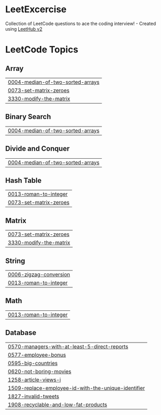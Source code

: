 # LeetExcercise
Collection of LeetCode questions to ace the coding interview! - Created using [LeetHub v2](https://github.com/arunbhardwaj/LeetHub-2.0)

<!---LeetCode Topics Start-->
# LeetCode Topics
## Array
|  |
| ------- |
| [0004-median-of-two-sorted-arrays](https://github.com/ydonchoi/LeetExcercise/tree/master/0004-median-of-two-sorted-arrays) |
| [0073-set-matrix-zeroes](https://github.com/ydonchoi/LeetExcercise/tree/master/0073-set-matrix-zeroes) |
| [3330-modify-the-matrix](https://github.com/ydonchoi/LeetExcercise/tree/master/3330-modify-the-matrix) |
## Binary Search
|  |
| ------- |
| [0004-median-of-two-sorted-arrays](https://github.com/ydonchoi/LeetExcercise/tree/master/0004-median-of-two-sorted-arrays) |
## Divide and Conquer
|  |
| ------- |
| [0004-median-of-two-sorted-arrays](https://github.com/ydonchoi/LeetExcercise/tree/master/0004-median-of-two-sorted-arrays) |
## Hash Table
|  |
| ------- |
| [0013-roman-to-integer](https://github.com/ydonchoi/LeetExcercise/tree/master/0013-roman-to-integer) |
| [0073-set-matrix-zeroes](https://github.com/ydonchoi/LeetExcercise/tree/master/0073-set-matrix-zeroes) |
## Matrix
|  |
| ------- |
| [0073-set-matrix-zeroes](https://github.com/ydonchoi/LeetExcercise/tree/master/0073-set-matrix-zeroes) |
| [3330-modify-the-matrix](https://github.com/ydonchoi/LeetExcercise/tree/master/3330-modify-the-matrix) |
## String
|  |
| ------- |
| [0006-zigzag-conversion](https://github.com/ydonchoi/LeetExcercise/tree/master/0006-zigzag-conversion) |
| [0013-roman-to-integer](https://github.com/ydonchoi/LeetExcercise/tree/master/0013-roman-to-integer) |
## Math
|  |
| ------- |
| [0013-roman-to-integer](https://github.com/ydonchoi/LeetExcercise/tree/master/0013-roman-to-integer) |
## Database
|  |
| ------- |
| [0570-managers-with-at-least-5-direct-reports](https://github.com/ydonchoi/LeetExcercise/tree/master/0570-managers-with-at-least-5-direct-reports) |
| [0577-employee-bonus](https://github.com/ydonchoi/LeetExcercise/tree/master/0577-employee-bonus) |
| [0595-big-countries](https://github.com/ydonchoi/LeetExcercise/tree/master/0595-big-countries) |
| [0620-not-boring-movies](https://github.com/ydonchoi/LeetExcercise/tree/master/0620-not-boring-movies) |
| [1258-article-views-i](https://github.com/ydonchoi/LeetExcercise/tree/master/1258-article-views-i) |
| [1509-replace-employee-id-with-the-unique-identifier](https://github.com/ydonchoi/LeetExcercise/tree/master/1509-replace-employee-id-with-the-unique-identifier) |
| [1827-invalid-tweets](https://github.com/ydonchoi/LeetExcercise/tree/master/1827-invalid-tweets) |
| [1908-recyclable-and-low-fat-products](https://github.com/ydonchoi/LeetExcercise/tree/master/1908-recyclable-and-low-fat-products) |
<!---LeetCode Topics End-->